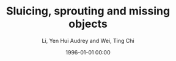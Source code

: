 ---
layout: post
title: Sluicing, sprouting and missing objects

date: 1996-01-01 00:00
author: Li, Yen Hui Audrey and Wei, Ting Chi
tags: ["pseudo-sluicing","sluicing","sprouting","topic","variable"]
journal: Studies in Chinese Linguistics

link: https://doi.org/10.1515/scl-2017-0004

year: 2017
---